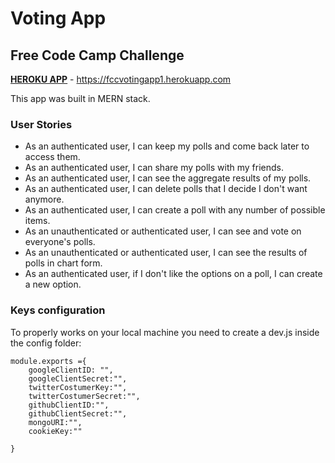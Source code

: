 # Voting App


## Free Code Camp Challenge

[**HEROKU APP**](https://fccvotingapp1.herokuapp.com) - https://fccvotingapp1.herokuapp.com

This app was built in MERN stack.
### User Stories
- As an authenticated user, I can keep my polls and come back later to access them.
- As an authenticated user, I can share my polls with my friends.
- As an authenticated user, I can see the aggregate results of my polls.
- As an authenticated user, I can delete polls that I decide I don't want anymore.
- As an authenticated user, I can create a poll with any number of possible items.
- As an unauthenticated or authenticated user, I can see and vote on everyone's polls.
- As an unauthenticated or authenticated user, I can see the results of polls in chart form.
- As an authenticated user, if I don't like the options on a poll, I can create a new option.


### Keys configuration
To properly works on your local machine you need to create a dev.js inside the config folder:


```
module.exports ={
    googleClientID: "",
    googleClientSecret:"",
    twitterCostumerKey:"",
    twitterCostumerSecret:"",
    githubClientID:"",
    githubClientSecret:"",
    mongoURI:"",
    cookieKey:""

}
```
